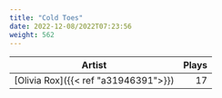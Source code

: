 ```yaml
---
title: "Cold Toes"
date: 2022-12-08/2022T07:23:56
weight: 562
---
```




 Artist | Plays 
----- | -----:
[Olivia Rox]({{< ref "a31946391">}}) | 17
